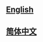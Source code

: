 ## <a href='https://pris-cv-fgvclib.readthedocs.io/en/latest/'>English</a>

## <a href='https://pris-cv-fgvclib.readthedocs.io/zh_CN/latest/'>简体中文</a>